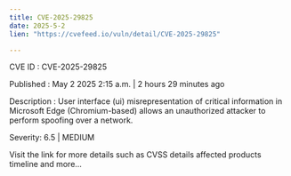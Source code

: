 ```yaml
---
title: CVE-2025-29825
date: 2025-5-2
lien: "https://cvefeed.io/vuln/detail/CVE-2025-29825"

---
```


CVE ID : CVE-2025-29825

Published :  May 2
2025
2:15 a.m. | 2 hours
29 minutes ago

Description : User interface (ui) misrepresentation of critical information in Microsoft Edge (Chromium-based) allows an unauthorized attacker to perform spoofing over a network.

Severity: 6.5 | MEDIUM

Visit the link for more details
such as CVSS details
affected products
timeline
and more...
